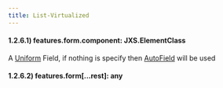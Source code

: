 ```yaml
---
title: List-Virtualized
---
```



#### 1.2.6.1) features.form.component: JXS.ElementClass

A [Uniform](https://github.com/vazco/uniforms) Field, if nothing is specify then [AutoField](https://github.com/vazco/uniforms/blob/master/API.md#autofield) will be used
    
#### 1.2.6.2) features.form[...rest\]: any




